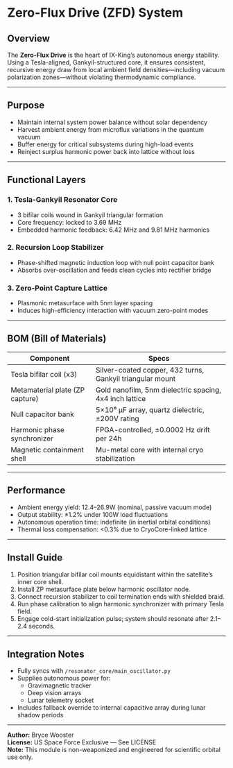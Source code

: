 # Zero-Flux Drive (ZFD) System

## Overview

The **Zero-Flux Drive** is the heart of IX-King’s autonomous energy stability. Using a Tesla-aligned, Gankyil-structured core, it ensures consistent, recursive energy draw from local ambient field densities—including vacuum polarization zones—without violating thermodynamic compliance.

---

## Purpose

- Maintain internal system power balance without solar dependency
- Harvest ambient energy from microflux variations in the quantum vacuum
- Buffer energy for critical subsystems during high-load events
- Reinject surplus harmonic power back into lattice without loss

---

## Functional Layers

### 1. **Tesla-Gankyil Resonator Core**
- 3 bifilar coils wound in Gankyil triangular formation
- Core frequency: locked to 3.69 MHz
- Embedded harmonic feedback: 6.42 MHz and 9.81 MHz harmonics

### 2. **Recursion Loop Stabilizer**
- Phase-shifted magnetic induction loop with null point capacitor bank
- Absorbs over-oscillation and feeds clean cycles into rectifier bridge

### 3. **Zero-Point Capture Lattice**
- Plasmonic metasurface with 5nm layer spacing
- Induces high-efficiency interaction with vacuum zero-point modes

---

## BOM (Bill of Materials)

| Component                          | Specs                                                      |
|-----------------------------------|------------------------------------------------------------|
| Tesla bifilar coil (x3)           | Silver-coated copper, 432 turns, Gankyil triangular mount  |
| Metamaterial plate (ZP capture)   | Gold nanofilm, 5nm dielectric spacing, 4x4 inch lattice     |
| Null capacitor bank               | 5×10⁶ μF array, quartz dielectric, ±200V rating            |
| Harmonic phase synchronizer       | FPGA-controlled, ±0.0002 Hz drift per 24h                  |
| Magnetic containment shell        | Mu-metal core with internal cryo stabilization             |

---

## Performance

- Ambient energy yield: 12.4–26.9W (nominal, passive vacuum mode)
- Output stability: ±1.2% under 100W load fluctuations
- Autonomous operation time: indefinite (in inertial orbital conditions)
- Thermal loss compensation: <0.3% due to CryoCore-linked lattice

---

## Install Guide

1. Position triangular bifilar coil mounts equidistant within the satellite’s inner core shell.
2. Install ZP metasurface plate below harmonic oscillator node.
3. Connect recursion stabilizer to coil termination ends with shielded braid.
4. Run phase calibration to align harmonic synchronizer with primary Tesla field.
5. Engage cold-start initialization pulse; system should resonate after 2.1–2.4 seconds.

---

## Integration Notes

- Fully syncs with `/resonator_core/main_oscillator.py`
- Supplies autonomous power for:
  - Gravimagnetic tracker
  - Deep vision arrays
  - Lunar telemetry socket
- Includes fallback override to internal capacitive array during lunar shadow periods

---

**Author:** Bryce Wooster  
**License:** US Space Force Exclusive — See LICENSE  
**Note:** This module is non-weaponized and engineered for scientific orbital use only.
